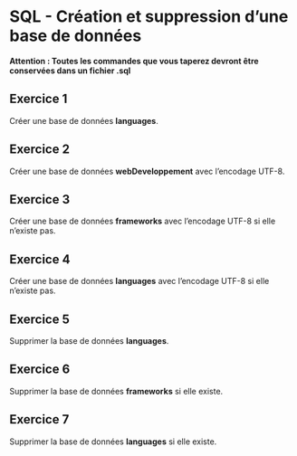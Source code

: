 # SQL - Création et suppression d’une base de données

**Attention : Toutes les commandes que vous taperez devront être conservées dans un fichier .sql**

## Exercice 1
Créer une base de données **languages**.

## Exercice 2

Créer une base de données **webDeveloppement** avec l’encodage UTF-8.

## Exercice 3

Créer une base de données **frameworks** avec l’encodage UTF-8 si elle n’existe pas.

## Exercice 4

Créer une base de données **languages** avec l’encodage UTF-8 si elle n’existe pas.

## Exercice 5

Supprimer la base de données **languages**.

## Exercice 6

Supprimer la base de données **frameworks** si elle existe.

## Exercice 7

Supprimer la base de données **languages** si elle existe.
